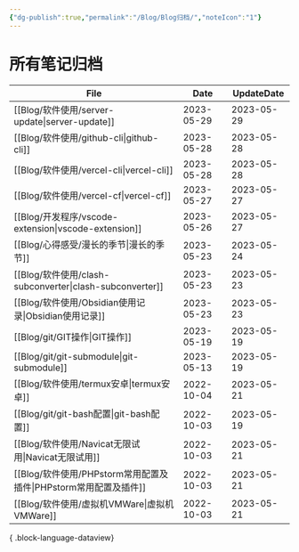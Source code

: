 ```yaml
---
{"dg-publish":true,"permalink":"/Blog/Blog归档/","noteIcon":"1"}
---
```



# 所有笔记归档

| File                                                    | Date       | UpdateDate |
| ------------------------------------------------------- | ---------- | ---------- |
| [[Blog/软件使用/server-update\|server-update]]           | 2023-05-29 | 2023-05-29 |
| [[Blog/软件使用/github-cli\|github-cli]]                 | 2023-05-28 | 2023-05-28 |
| [[Blog/软件使用/vercel-cli\|vercel-cli]]                 | 2023-05-28 | 2023-05-28 |
| [[Blog/软件使用/vercel-cf\|vercel-cf]]                   | 2023-05-27 | 2023-05-27 |
| [[Blog/开发程序/vscode-extension\|vscode-extension]]     | 2023-05-26 | 2023-05-27 |
| [[Blog/心得感受/漫长的季节\|漫长的季节]]                           | 2023-05-23 | 2023-05-24 |
| [[Blog/软件使用/clash-subconverter\|clash-subconverter]] | 2023-05-23 | 2023-05-23 |
| [[Blog/软件使用/Obsidian使用记录\|Obsidian使用记录]]             | 2023-05-23 | 2023-05-23 |
| [[Blog/git/GIT操作\|GIT操作]]                            | 2023-05-19 | 2023-05-19 |
| [[Blog/git/git-submodule\|git-submodule]]            | 2023-05-13 | 2023-05-19 |
| [[Blog/软件使用/termux安卓\|termux安卓]]                     | 2022-10-04 | 2023-05-21 |
| [[Blog/git/git-bash配置\|git-bash配置]]                  | 2022-10-03 | 2023-05-19 |
| [[Blog/软件使用/Navicat无限试用\|Navicat无限试用]]               | 2022-10-03 | 2023-05-21 |
| [[Blog/软件使用/PHPstorm常用配置及插件\|PHPstorm常用配置及插件]]       | 2022-10-03 | 2023-05-21 |
| [[Blog/软件使用/虚拟机VMWare\|虚拟机VMWare]]                   | 2022-10-03 | 2023-05-21 |

{ .block-language-dataview}